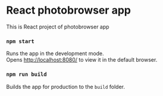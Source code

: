 # React photobrowser app

This is React project of photobrowser app

### `npm start`
Runs the app in the development mode.\
Opens [http://localhost:8080/](http://localhost:8080/) to view it in the default browser.

### `npm run build`

Builds the app for production to the `build` folder.
